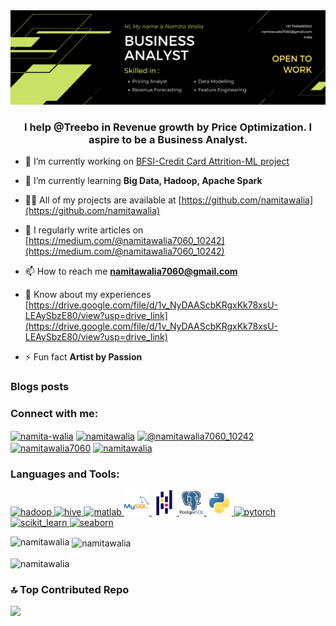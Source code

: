 

<div align="center"> <img src="https://raw.githubusercontent.com/namitawalia/namitawalia/main/github banner.png"> </div>
<h3 align="center">I help @Treebo in Revenue growth by Price Optimization. I aspire to be a Business Analyst.</h3>

- 🔭 I’m currently working on [BFSI-Credit Card Attrition-ML project](https://github.com/namitawalia/Credit-Card-Attrition)

- 🌱 I’m currently learning **Big Data, Hadoop, Apache Spark**

- 👨‍💻 All of my projects are available at [https://github.com/namitawalia](https://github.com/namitawalia)

- 📝 I regularly write articles on [https://medium.com/@namitawalia7060_10242](https://medium.com/@namitawalia7060_10242)

- 📫 How to reach me **namitawalia7060@gmail.com**

- 📄 Know about my experiences [https://drive.google.com/file/d/1v_NyDAAScbKRgxKk78xsU-LEAySbzE80/view?usp=drive_link](https://drive.google.com/file/d/1v_NyDAAScbKRgxKk78xsU-LEAySbzE80/view?usp=drive_link)

- ⚡ Fun fact **Artist by Passion**

### Blogs posts
<!-- BLOG-POST-LIST:START -->
<!-- BLOG-POST-LIST:END -->

<h3 align="left">Connect with me:</h3>
<p align="left">
<a href="https://linkedin.com/in/namita-walia" target="blank"><img align="center" src="https://raw.githubusercontent.com/rahuldkjain/github-profile-readme-generator/master/src/images/icons/Social/linked-in-alt.svg" alt="namita-walia" height="30" width="40" /></a>
<a href="https://kaggle.com/namitawalia" target="blank"><img align="center" src="https://raw.githubusercontent.com/rahuldkjain/github-profile-readme-generator/master/src/images/icons/Social/kaggle.svg" alt="namitawalia" height="30" width="40" /></a>
<a href="https://medium.com/@namitawalia7060_10242" target="blank"><img align="center" src="https://raw.githubusercontent.com/rahuldkjain/github-profile-readme-generator/master/src/images/icons/Social/medium.svg" alt="@namitawalia7060_10242" height="30" width="40" /></a>
<a href="https://www.hackerrank.com/namitawalia7060" target="blank"><img align="center" src="https://raw.githubusercontent.com/rahuldkjain/github-profile-readme-generator/master/src/images/icons/Social/hackerrank.svg" alt="namitawalia7060" height="30" width="40" /></a>
<a href="https://www.leetcode.com/namitawalia" target="blank"><img align="center" src="https://raw.githubusercontent.com/rahuldkjain/github-profile-readme-generator/master/src/images/icons/Social/leet-code.svg" alt="namitawalia" height="30" width="40" /></a>
</p>

<h3 align="left">Languages and Tools:</h3>
<p align="left"> <a href="https://hadoop.apache.org/" target="_blank" rel="noreferrer"> <img src="https://www.vectorlogo.zone/logos/apache_hadoop/apache_hadoop-icon.svg" alt="hadoop" width="40" height="40"/> </a> <a href="https://hive.apache.org/" target="_blank" rel="noreferrer"> <img src="https://www.vectorlogo.zone/logos/apache_hive/apache_hive-icon.svg" alt="hive" width="40" height="40"/> </a> <a href="https://www.mathworks.com/" target="_blank" rel="noreferrer"> <img src="https://upload.wikimedia.org/wikipedia/commons/2/21/Matlab_Logo.png" alt="matlab" width="40" height="40"/> </a> <a href="https://www.mysql.com/" target="_blank" rel="noreferrer"> <img src="https://raw.githubusercontent.com/devicons/devicon/master/icons/mysql/mysql-original-wordmark.svg" alt="mysql" width="40" height="40"/> </a> <a href="https://pandas.pydata.org/" target="_blank" rel="noreferrer"> <img src="https://raw.githubusercontent.com/devicons/devicon/2ae2a900d2f041da66e950e4d48052658d850630/icons/pandas/pandas-original.svg" alt="pandas" width="40" height="40"/> </a> <a href="https://www.postgresql.org" target="_blank" rel="noreferrer"> <img src="https://raw.githubusercontent.com/devicons/devicon/master/icons/postgresql/postgresql-original-wordmark.svg" alt="postgresql" width="40" height="40"/> </a> <a href="https://www.python.org" target="_blank" rel="noreferrer"> <img src="https://raw.githubusercontent.com/devicons/devicon/master/icons/python/python-original.svg" alt="python" width="40" height="40"/> </a> <a href="https://pytorch.org/" target="_blank" rel="noreferrer"> <img src="https://www.vectorlogo.zone/logos/pytorch/pytorch-icon.svg" alt="pytorch" width="40" height="40"/> </a> <a href="https://scikit-learn.org/" target="_blank" rel="noreferrer"> <img src="https://upload.wikimedia.org/wikipedia/commons/0/05/Scikit_learn_logo_small.svg" alt="scikit_learn" width="40" height="40"/> </a> <a href="https://seaborn.pydata.org/" target="_blank" rel="noreferrer"> <img src="https://seaborn.pydata.org/_images/logo-mark-lightbg.svg" alt="seaborn" width="40" height="40"/> </a> </p>

<p><img align="left" src="https://github-readme-stats.vercel.app/api/top-langs?username=namitawalia&show_icons=true&locale=en&layout=compact" alt="namitawalia" /></p>

<p>&nbsp;<img align="center" src="https://github-readme-stats.vercel.app/api?username=namitawalia&show_icons=true&locale=en" alt="namitawalia" /></p>

<p><img align="center" src="https://github-readme-streak-stats.herokuapp.com/?user=namitawalia&" alt="namitawalia" /></p>

### 🔝 Top Contributed Repo
![](https://github-contributor-stats.vercel.app/api?username=namitawalia&limit=5&theme=flat&combine_all_yearly_contributions=true)
